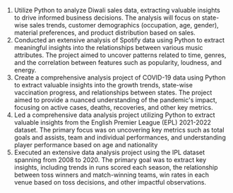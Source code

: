1. Utilize Python to analyze Diwali sales data, extracting valuable insights to drive informed business decisions. The analysis will focus on state-wise sales trends, customer demographics (occupation, age, gender), material preferences, and product distribution based on sales.
2. Conducted an extensive analysis of Spotify data using Python to extract meaningful insights into the relationships between various music attributes. The project aimed to uncover patterns related to time, genres, and the correlation between features such as popularity, loudness, and energy.
3. Create a comprehensive analysis project of COVID-19 data using Python to extract valuable insights into the growth trends, state-wise vaccination progress, and relationships between states. The project aimed to provide a nuanced understanding of the pandemic's impact, focusing on active cases, deaths, recoveries, and other key metrics.
4. Led a comprehensive data analysis project utilizing Python to extract valuable insights from the English Premier League (EPL) 2021-2022 dataset. The primary focus was on uncovering key metrics such as total goals and assists, team and individual performances, and understanding player performance based on age and nationality
5. Executed an extensive data analysis project using the IPL dataset spanning from 2008 to 2020. The primary goal was to extract key insights, including trends in runs scored each season, the relationship between toss winners and match-winning teams, win rates in each venue based on toss decisions, and other impactful observations.
